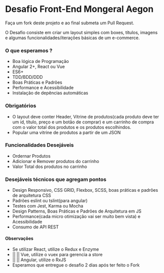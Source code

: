 # Desafio Front-End Mongeral Aegon

Faça um fork deste projeto e ao final submeta um Pull Request.

O Desafio consiste em criar um layout simples com boxes, títulos, imagens e algumas funcionalidades/iterações básicas de um e-commerce.

### O que esperamos ?
* Boa lógica de Programação
* Angular 2+, React ou Vue
* ES6+
* TDD/BDD/DDD
* Boas Práticas e Padrões
* Performance e Acessibilidade
* Instalação de depências automáticas

### Obrigatórios
* O layout deve conter Header, Vitrine de produtos(cada produto deve ter um id, título, preço e um botão de comprar) e um carrinho de compra com o valor total dos produtos e os produtos escolhindos.
* Popular uma vitrine de produtos a partir de um JSON

### Funcionalidades Desejáveis
* Ordernar Produtos
* Adicionar e Remover produtos do carrinho
* Valor Total dos produtos no carrinho

### Desejáveis técnicos que agregam pontos
* Design Responsivo, CSS GRID, Flexbox, SCSS, boas práticas e padrões de arquitetura CSS
* Padrões eslint ou tslint(para angular)
* Testes com Jest, Karma ou Mocha
* Design Patterns, Boas Práticas e Padrões de Arquitetura em JS
* Performance(cada micro otimização vai ser muito bem vista) e Acessibilidade
* Consumo de API REST

#### Observações
* Se utilizar React, utilize o Redux e Enzyme
* || || Vue, utilize o vuex para gerencia a store
* || || Angular, utilize o RxJS
* Esperamos que entregue o desafio 2 dias após ter feito o Fork

